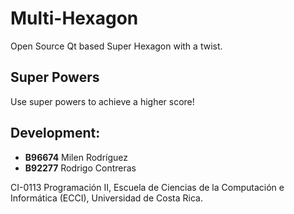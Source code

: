 # Multi-Hexagon
Open Source Qt based Super Hexagon with a twist.

## Super Powers
Use super powers to achieve a higher score!

## Development:
- **B96674** Milen Rodríguez
- **B92277** Rodrigo Contreras

CI-0113 Programación II, Escuela de Ciencias de la Computación e Informática (ECCI), Universidad de Costa Rica.
